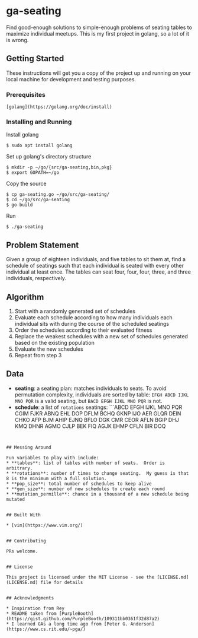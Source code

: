 # ga-seating
Find good-enough solutions to simple-enough problems of seating tables to maximize individual meetups.
This is my first project in golang, so a lot of it is wrong.

## Getting Started

These instructions will get you a copy of the project up and running on your local machine for development and testing purposes.

### Prerequisites

```
[golang](https://golang.org/doc/install)
```

### Installing and Running

Install golang

```
$ sudo apt install golang
```

Set up golang's directory structure
```
$ mkdir -p ~/go/{src/ga-seating,bin,pkg}
$ export GOPATH=~/go
```

Copy the source
```
$ cp ga-seating.go ~/go/src/ga-seating/
$ cd ~/go/src/ga-seating
$ go build
```

Run
```
$ ./ga-seating
```

## Problem Statement

Given a group of eighteen individuals, and five tables to sit them at, find a schedule of seatings such that each individual is seated with every other individual at least once.  The tables can seat four, four, four, three, and three individuals, respectively.


## Algorithm

1. Start with a randomly generated set of schedules
1. Evaluate each schedule according to how many individuals each individual sits with during the course of the scheduled seatings
1. Order the schedules according to their evaluated fitness
1. Replace the weakest schedules with a new set of schedules generated based on the existing population
1. Evaluate the new schedules
1. Repeat from step 3


## Data

* **seating**: a seating plan: matches individuals to seats.  To avoid permutation complexity, individuals are sorted by table: `EFGH ABCD IJKL MNO PQR` is a valid seating, but `BACD EFGH IJKL MNO PQR` is not.
* **schedule**: a list of `rotations` seatings: ```ABCD  EFGH  IJKL  MNO  PQR
CGIM  FJKR  ABNQ  EHL  DOP
DFLM  BCHQ  GKNP  IJO  AER
GLQR  DEIN  CHKO  AFP  BJM
AHIP  EJNQ  BFLO  DGK  CMR
CEOR  AFLN  BGIP  DHJ  KMQ
DHNR  AGMO  CJLP  BEK  FIQ
AGJK  EHMP  CFLN  BIR  DOQ
```


## Messing Around

Fun variables to play with include:
* **tables**: list of tables with number of seats.  Order is arbitrary.
* **rotations**: number of times to change seating.  My guess is that 8 is the minimum with a full solution.
* **pop_size**: total number of schedules to keep alive
* **gen_size**: number of new schedules to create each round
* **mutation_permille**: chance in a thousand of a new schedule being mutated


## Built With

* [vim](https://www.vim.org/)


## Contributing

PRs welcome.


## License

This project is licensed under the MIT License - see the [LICENSE.md](LICENSE.md) file for details


## Acknowledgments

* Inspiration from Rey
* README taken from [PurpleBooth](https://gist.github.com/PurpleBooth/109311bb0361f32d87a2)
* I learned GAs a long time ago from [Peter G. Anderson](https://www.cs.rit.edu/~pga/)
